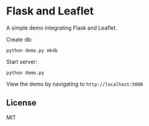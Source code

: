 Flask and Leaflet
=================


A simple demo integrating Flask and Leaflet.

Create db: 

```
python demo.py mkdb
```

Start server:

```
python demo.py
```

View the demo by navigating to `http://localhost:5000`


License
-------
MIT
